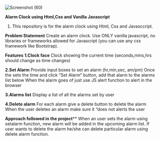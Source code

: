 

![Screenshot (60)](https://user-images.githubusercontent.com/84464854/194040222-143b5877-81f4-45a3-a968-78edffe50c42.png)


**Alarm Clock using Html,Css and Vanilla Javascript**
1. This repository is for the alarm clock using Html, Css and Javasccript.

**Problem Statement**
Create an alarm clock. Use ONLY vanilla javascript, no libraries or frameworks allowed for Javascript (you can use any css framework like Bootstrap).

**Features**
**1.Clock face**
Clock showing the current time (seconds,mins,hrs should change as time changes)

**2.Set Alarm**
Provide input boxes to set an alarm (hr,min,sec, am/pm)
Once the sets the time and click “Set Alarm” button, add that alarm to the alarms list below
When the alarm goes of just use JS alert function to alert in the browser

**3.Alarms list**
Display a list of all the alarms set by user

**4.Delete alarm**
For each alarm give a delete button to delete the alarm
When the user deletes an alarm make sure it “does not alerts the user

**Approach followed in the project****
When an user sets the alarm using setalarm function, new alarm will be added in the upcoming alarm list. If user wants to delete the alarm he/she can delete particular alarm using delete alarm function.

